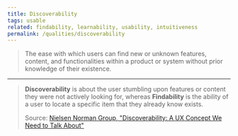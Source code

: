 ```yaml
---
title: Discoverability
tags: usable
related: findability, learnability, usability, intuitiveness
permalink: /qualities/discoverability
---
```


> The ease with which users can find new or unknown features, content, and functionalities within a product or system without prior knowledge of their existence.

<hr class="with-no-margin"/>

> **Discoverability** is about the user stumbling upon features or content they were not actively looking for, whereas **Findability** is the ability of a user to locate a specific item that they already know exists.
> 
> Source: [Nielsen Norman Group, "Discoverability: A UX Concept We Need to Talk About"](https://www.nngroup.com/articles/discoverability-ux-concept/)